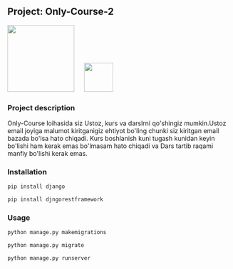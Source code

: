 ## Project: Only-Course-2

<img src="https://www.djangoproject.com/m/img/logos/django-logo-negative.png" width="150">
&emsp;
<img src="https://upload.wikimedia.org/wikipedia/commons/thumb/c/c3/Python-logo-notext.svg/1200px-Python-logo-notext.svg.png" width="65">

### Project description

Only-Course loihasida siz Ustoz, kurs va darslrni qo'shingiz mumkin.Ustoz email joyiga malumot kiritganigiz ehtiyot bo'ling chunki siz kiritgan email bazada bo'lsa hato chiqadi. Kurs boshlanish kuni tugash kunidan keyin bo'lishi ham kerak emas bo'lmasam hato chiqadi va Dars tartib raqami manfiy bo'lishi kerak emas.  

### Installation

```bash and another
pip install django

pip install djngorestframework
```
### Usage

```bash and another
python manage.py makemigrations

python manage.py migrate

python manage.py runserver
```